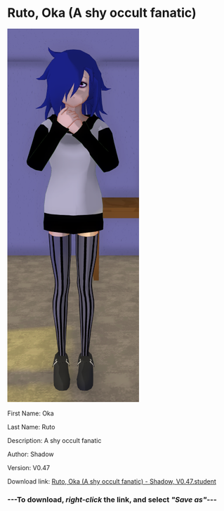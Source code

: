 # Ruto, Oka (A shy occult fanatic)

<img src="https://raw.githubusercontent.com/Arbiter1223/Daigaku-Gurashi-Custom-Students/master/Students/Files/Ruto%2C%20Oka%20(A%20shy%20occult%20fanatic).png" title="Ruto, Oka (A shy occult fanatic) - Shadow, V0.47">

First Name: Oka

Last Name: Ruto

Description: A shy occult fanatic

Author: Shadow

Version: V0.47

Download link: <a href="https://raw.githubusercontent.com/Arbiter1223/Daigaku-Gurashi-Custom-Students/master/Students/Files/Ruto%2C%20Oka%20(A%20shy%20occult%20fanatic)%20-%20Shadow%2C%20V0.47.student">Ruto, Oka (A shy occult fanatic) - Shadow, V0.47.student</a>

### ---**To download, _right-click_ the link, and select _"Save as"_**---
